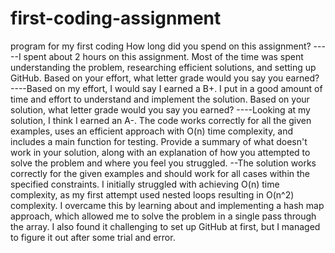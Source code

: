 # first-coding-assignment
program for my first coding
How long did you spend on this assignment?
-----I spent about 2 hours on this assignment. Most of the time was spent understanding the problem, researching efficient solutions, and setting up GitHub.
Based on your effort, what letter grade would you say you earned?
----Based on my effort, I would say I earned a B+. I put in a good amount of time and effort to understand and implement the solution.
Based on your solution, what letter grade would you say you earned?
----Looking at my solution, I think I earned an A-. The code works correctly for all the given examples, uses an efficient approach with O(n) time complexity, and includes a main function for testing.
Provide a summary of what doesn't work in your solution, along with an explanation of how you attempted to solve the problem and where you feel you struggled.
--The solution works correctly for the given examples and should work for all cases within the specified constraints. I initially struggled with achieving O(n) time complexity, as my first attempt used nested loops resulting in O(n^2) complexity. I overcame this by learning about and implementing a hash map approach, which allowed me to solve the problem in a single pass through the array. I also found it challenging to set up GitHub at first, but I managed to figure it out after some trial and error.
